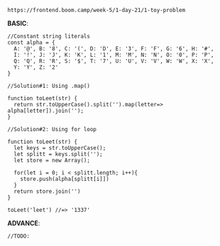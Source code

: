 
`https://frontend.boom.camp/week-5/1-day-21/1-toy-problem`


**BASIC**:

```
//Constant string literals
const alpha = {
  A: '@', B: '8', C: '(', D: 'D', E: '3', F: 'F', G: '6', H: '#',
  I: '!', J: 'J', K: 'K', L: '1', M: 'M', N: 'N', O: '0', P: 'P',
  Q: 'Q', R: 'R', S: '$', T: '7', U: 'U', V: 'V', W: 'W', X: 'X',
  Y: 'Y', Z: '2'
}
```

```
//Solution#1: Using .map()

function toLeet(str) {
  return str.toUpperCase().split('').map(letter=> alpha[letter]).join('');
}

//Solution#2: Using for loop

function toLeet(str) {
  let keys = str.toUpperCase();
  let splitt = keys.split('');
  let store = new Array();

  for(let i = 0; i < splitt.length; i++){
    store.push(alpha[splitt[i]])
  }
  return store.join('')
}
```

```
toLeet('leet') //=> '1337'
```


**ADVANCE**:

```
//TODO: 
```